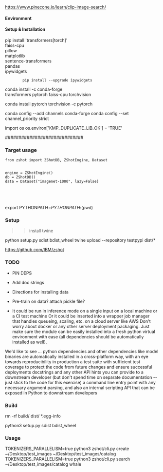 https://www.pinecone.io/learn/clip-image-search/



#### Environment

<!-- virtualenv venv
source venv/bin/activate  -->



#### Setup & Installation
pip install 'transformers[torch]' \
            faiss-cpu \
            pillow \
            matplotlib \
            sentence-transformers \
            pandas \
            ipywidgets

            pip install --upgrade ipywidgets



conda install -c conda-forge \
    transformers pytorch faiss-cpu torchvision


conda install pytorch torchvision -c pytorch




conda config --add channels conda-forge
conda config --set channel_priority strict



import os
os.environ['KMP_DUPLICATE_LIB_OK'] = 'TRUE'



#############################

### Target usage

```
from zshot import ZShotDB, ZShotEngine, Dataset


engine = ZShotEngine()
db = ZShotDB()
data = Dataset("imagenet-1000", lazy=False)





```


export PYTHONPATH=$PYTHONPATH:$(pwd)

###  Setup

>> install twine

python setup.py sdist bdist_wheel
twine upload --repository testpypi dist/*



https://github.com/IBM/zshot


### TODO

* PIN DEPS
* Add doc strings
* Directions for installing data
* Pre-train on data? attach pickle file?



* It could be run in inference mode on a single input on a local machine or a CI test machine
Or it could be inserted into a wrapper job manager that handles queueing, scaling, etc. on a cloud server like AWS
Don't worry about docker or any other server deployment packaging. Just make sure the module can be easily installed into a fresh python virtual environment with ease (all dependencies should be automatically installed as well). 

We'd like to see ...
python dependencies and other dependencies like model binaries are automatically installed in a cross-platform way, with an eye towards reproducibility in production
a test suite with sufficient test coverage to protect the code from future changes and ensure successful deployments
docstrings and any other API hints you can provide to a downstream developer (but don't spend time on separate documentation -- just stick to the code for this exercise)
a command line entry point with any necessary argument parsing, and also an internal scripting API that can be exposed in Python to downstream developers



### Build

rm -rf build/ dist/ *.egg-info

python3 setup.py sdist bdist_wheel


### Usage


TOKENIZERS_PARALLELISM=true python3 zshot/cli.py create ~/Desktop/test_images ~/Desktop/test_images/catalog
TOKENIZERS_PARALLELISM=true python3 zshot/cli.py search ~/Desktop/test_images/catalog whale